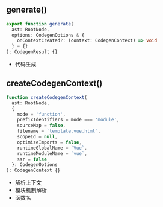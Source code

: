 ## generate()
```typescript
export function generate(
  ast: RootNode,
  options: CodegenOptions & {
    onContextCreated?: (context: CodegenContext) => void
  } = {}
): CodegenResult {}
```

- 代码生成

## createCodegenContext()
```typescript
function createCodegenContext(
  ast: RootNode,
  {
    mode = 'function',
    prefixIdentifiers = mode === 'module',
    sourceMap = false,
    filename = `template.vue.html`,
    scopeId = null,
    optimizeImports = false,
    runtimeGlobalName = `Vue`,
    runtimeModuleName = `vue`,
    ssr = false
  }: CodegenOptions
): CodegenContext {}
```

- 解析上下文
- 模块机制解析
- 函数名

